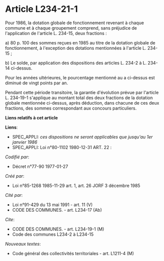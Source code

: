 # Article L234-21-1

Pour 1986, la dotation globale de fonctionnement revenant à chaque commune et à chaque groupement comprend, sans préjudice de
l'application de l'article L. 234-15, deux fractions :

a) 80 p. 100 des sommes reçues en 1985 au titre de la dotation globale de fonctionnement, à l'exception des dotations
mentionnées à l'article L. 234-15 ;

b) Le solde, par application des dispositions des articles L. 234-2 à L. 234-14 ci-dessus.

Pour les années ultérieures, le pourcentage mentionné au a ci-dessus est diminué de vingt points par an.

Pendant cette période transitoire, la garantie d'évolution prévue par l'article L. 234-19-1 s'applique au montant total des
deux fractions de la dotation globale mentionnée ci-dessus, après déduction, dans chacune de ces deux fractions, des sommes
correspondant aux concours particuliers.

**Liens relatifs à cet article**

**Liens**:

  - SPEC_APPLI: *ces dispositions ne seront applicables que jusqu'au 1er janvier 1986*
  - SPEC_APPLI: Loi n°80-1102 1980-12-31 ART. 22 :

_Codifié par_:

  - Décret n°77-90 1977-01-27

_Créé par_:

  - Loi n°85-1268 1985-11-29 art. 1, art. 26 JORF 3 décembre 1985

_Cité par_:

  - Loi n°91-429 du 13 mai 1991 - art. 11 (V)
  - CODE DES COMMUNES. - art. L234-17 (Ab)

_Cite_:

  - CODE DES COMMUNES. - art. L234-19-1 (M)
  - Code des communes L234-2 à L234-15

_Nouveaux textes_:

  - Code général des collectivités territoriales - art. L1211-4 (M)
